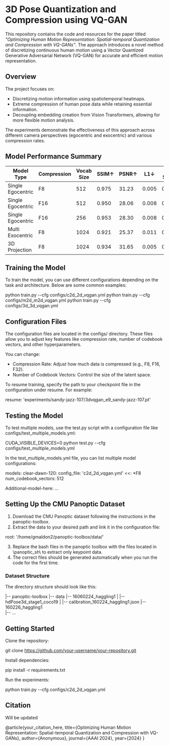 # 3D Pose Quantization and Compression using VQ-GAN

This repository contains the code and resources for the paper titled *"Optimizing Human Motion Representation: Spatial-temporal Quantization and Compression with VQ-GANs"*. The approach introduces a novel method of discretizing continuous human motion using a Vector Quantized Generative Adversarial Network (VQ-GAN) for accurate and efficient motion representation.

## Overview

The project focuses on:
- Discretizing motion information using spatiotemporal heatmaps.
- Extreme compression of human pose data while retaining essential information.
- Decoupling embedding creation from Vision Transformers, allowing for more flexible motion analysis.

The experiments demonstrate the effectiveness of this approach across different camera perspectives (egocentric and exocentric) and various compression rates.

## Model Performance Summary

| Model Type         | Compression | Vocab Size | SSIM↑ | PSNR↑ | L1↓ | T-Std↓ | Q-Loss↓ |
|-------------------|-------------|------------|-------|-------|------|--------|---------|
| Single Egocentric | F8          | 512        | 0.975 | 31.23 | 0.005| 0.212  | 0.0013  |
| Single Egocentric | F16         | 512        | 0.950 | 28.06 | 0.008| 0.217  | 0.0033  |
| Single Egocentric | F16         | 256        | 0.953 | 28.30 | 0.008| 0.217  | 0.0034  |
| Multi Exocentric  | F8          | 1024       | 0.921 | 25.37 | 0.011| 0.230  | 0.0037  |
| 3D Projection     | F8          | 1024       | 0.934 | 31.65 | 0.005| 0.151  | 0.0014  |

## Training the Model

To train the model, you can use different configurations depending on the task and architecture. Below are some common examples:

python train.py --cfg configs/c2d_2d_vqgan.yml
python train.py --cfg configs/m2d_m2d_vqgan.yml
python train.py --cfg configs/3d_3d_vqgan.yml

## Configuration Files
The configuration files are located in the configs/ directory. These files allow you to adjust key features like compression rate, number of codebook vectors, and other hyperparameters.

You can change:
- Compression Rate: Adjust how much data is compressed (e.g., F8, F16, F32).
- Number of Codebook Vectors: Control the size of the latent space.

To resume training, specify the path to your checkpoint file in the configuration under resume. For example:

resume: 'experiments/sandy-jazz-107/3dvqgan_e9_sandy-jazz-107.pt'

## Testing the Model
To test multiple models, use the test.py script with a configuration file like configs/test_multiple_models.yml:

CUDA_VISIBLE_DEVICES=0 python test.py --cfg configs/test_multiple_models.yml

In the test_multiple_models.yml file, you can list multiple model configurations:

models:
  clear-dawn-120:
    config_file: 'c2d_2d_vqgan.yml'
    <<: *F8
    num_codebook_vectors: 512
  
  Additional-model-here:
    ...

## Setting Up the CMU Panoptic Dataset
1. Download the CMU Panoptic dataset following the instructions in the panoptic-toolbox.
2. Extract the data to your desired path and link it in the configuration file:

root: '/home/gmaldon2/panoptic-toolbox/data/'

3. Replace the bash files in the panoptic toolbox with the files located in \panoptic_sh\ to extract only keypoint data.
4. The correct files should be generated automatically when you run the code for the first time.

### Dataset Structure
The directory structure should look like this:


|-- panoptic-toolbox
    |-- data
        |-- 16060224_haggling1
        |   |-- hdPose3d_stage1_coco19
        |   |-- calibration_160224_haggling1.json
        |-- 160226_haggling1  
        |-- ...

## Getting Started
Clone the repository:

git clone https://github.com/your-username/your-repository.git

Install dependencies:

pip install -r requirements.txt

Run the experiments:

python train.py --cfg configs/c2d_2d_vqgan.yml

## Citation

Will be updated

@article{your_citation_here,
  title={Optimizing Human Motion Representation: Spatial-temporal Quantization and Compression with VQ-GANs},
  author={Anonymous},
  journal={AAAI 2024},
  year={2024}
}
